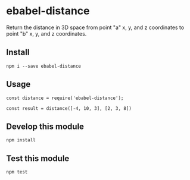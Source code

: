 # ebabel-distance
Return the distance in 3D space from point "a" x, y, and z coordinates to point "b" x, y, and z coordinates.

## Install
```
npm i --save ebabel-distance
```

## Usage
```
const distance = require('ebabel-distance');

const result = distance([-4, 10, 3], [2, 3, 8])
```

## Develop this module
```
npm install
```

## Test this module
```
npm test
```
